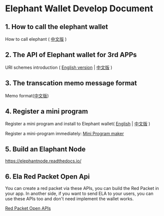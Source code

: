 # Elephant Wallet Develop Document

## 1. How to call the elephant wallet

How to call elephant ( [中文版](./how_to_call_elephant_cn.md) )

## 2. The API of Elephant wallet for 3rd APPs

URI schemes introduction ( [English version](./elaphant_uri_schemes.md) | [中文版](./elaphant_uri_schemes_cn.md) )

## 3. The transcation memo message format

Memo format([中文版](./elephant_memo_format_cn.md))

## 4. Register a mini program

Register a mini program and install to Elephant wallet( [English](./capsule_guide/capsule_tools_en.md) | [中文版](./capsule_guide/capsule_tools_cn.md) )

Register a mini-program immediately: [Mini Program maker](https://elaphantapp.github.io/Mini-apps/)

## 5. Build an Elaphant Node
https://elephantnode.readthedocs.io/

## 6. Ela Red Packet Open Api

You can create a red packet via these APIs, you can build the Red Packet in your app.
In another side, if you want to send ELA to your users, you can use these APIs too and don't need implement the wallet works.

[Red Packet Open APIs](./redpacket_api_v0.0.2.md)
